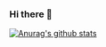 ### Hi there 👋

[![Anurag's github stats](https://github-readme-stats.vercel.app/api?username=rvalenciano&count_private=true)](https://github.com/anuraghazra/github-readme-stats)

<!--
**rvalenciano/rvalenciano** is a ✨ _special_ ✨ repository because its `README.md` (this file) appears on your GitHub profile.

Here are some ideas to get you started:

- 🔭 I’m currently working on ...
- 🌱 I’m currently learning ...
- 👯 I’m looking to collaborate on ...
- 🤔 I’m looking for help with ...
- 💬 Ask me about ...
- 📫 How to reach me: ...
- 😄 Pronouns: ...
- ⚡ Fun fact: ...
-->
